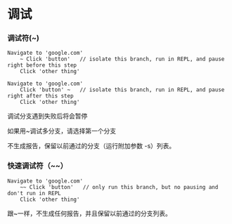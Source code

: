 # 调试

### 调试符\(~\)

```
Navigate to 'google.com'
    ~ Click 'button'   // isolate this branch, run in REPL, and pause right before this step
    Click 'other thing'
```

```
Navigate to 'google.com'
    Click 'button' ~   // isolate this branch, run in REPL, and pause right after this step
    Click 'other thing'
```

调试分支遇到失败后将会暂停

如果用~调试多分支，请选择第一个分支

不生成报告，保留以前通过的分支（运行附加参数 -s）列表。

### 快速调试符（~~）

```
Navigate to 'google.com'
    ~~ Click 'button'   // only run this branch, but no pausing and don't run in REPL
    Click 'other thing'
```

跟~一样，不生成任何报告，并且保留以前通过的分支列表。

